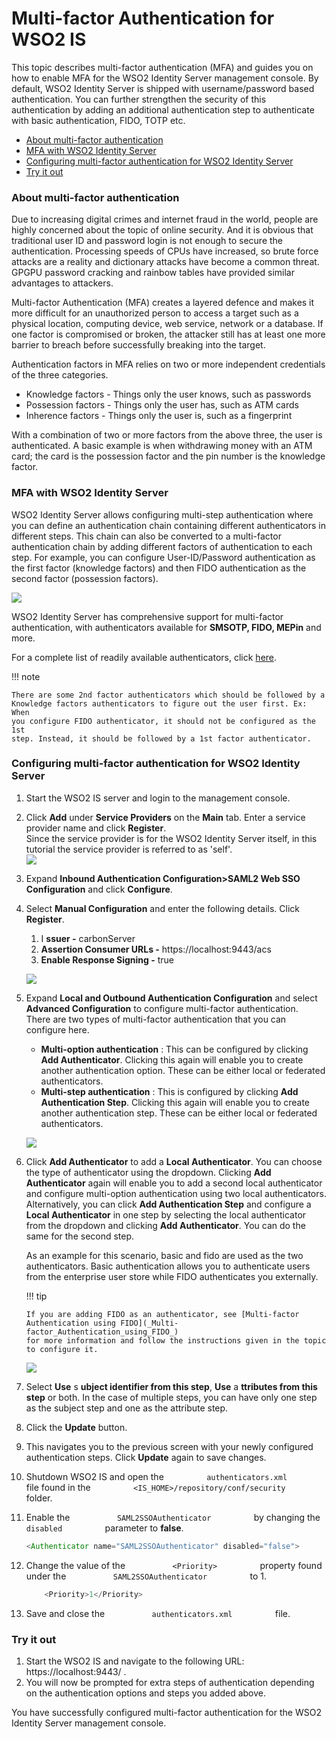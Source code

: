 # Multi-factor Authentication for WSO2 IS

This topic describes multi-factor authentication (MFA) and guides you on
how to enable MFA for the WSO2 Identity Server management console. By
default, WSO2 Identity Server is shipped with username/password based
authentication. You can further strengthen the security of this
authentication by adding an additional authentication step to
authenticate with basic authentication, FIDO, TOTP etc.

-   [About multi-factor
    authentication](#Multi-factorAuthenticationforWSO2IS-Aboutmulti-factorauthentication)
-   [MFA with WSO2 Identity
    Server](#Multi-factorAuthenticationforWSO2IS-MFAwithWSO2IdentityServer)
-   [Configuring multi-factor authentication for WSO2 Identity
    Server](#Multi-factorAuthenticationforWSO2IS-Configuringmulti-factorauthenticationforWSO2IdentityServer)
-   [Try it out](#Multi-factorAuthenticationforWSO2IS-Tryitout)

### About multi-factor authentication

Due to increasing digital crimes and internet fraud in the world, people
are highly concerned about the topic of online security. And it is
obvious that traditional user ID and password login is not enough to
secure the authentication. Processing speeds of CPUs have increased, so
brute force attacks are a reality and dictionary attacks have become a
common threat. GPGPU password cracking and rainbow tables have provided
similar advantages to attackers.

Multi-factor Authentication (MFA) creates a layered defence and makes it
more difficult for an unauthorized person to access a target such as a
physical location, computing device, web service, network or a database.
If one factor is compromised or broken, the attacker still has at least
one more barrier to breach before successfully breaking into the target.

Authentication factors in MFA relies on two or more independent
credentials of the three categories.

-   Knowledge factors - Things only the user knows, such as passwords
-   Possession factors - Things only the user has, such as ATM cards
-   Inherence factors - Things only the user is, such as a fingerprint

With a combination of two or more factors from the above three, the user
is authenticated. A basic example is when withdrawing money with an ATM
card; the card is the possession factor and the pin number is the
knowledge factor.

  

### MFA with WSO2 Identity Server

WSO2 Identity Server allows configuring multi-step authentication where
you can define an authentication chain containing different
authenticators in different steps. This chain can also be converted to a
multi-factor authentication chain by adding different factors of
authentication to each step. For example, you can configure
User-ID/Password authentication as the first factor (knowledge factors)
and then FIDO authentication as the second factor (possession factors).

![](attachments/103329838/103329839.png)

WSO2 Identity Server has comprehensive support for multi-factor
authentication, with authenticators available for **SMSOTP, FIDO,
MEPin** and more.

For a complete list of readily available authenticators, click
[here](https://store.wso2.com/store/assets/isconnector/list).

!!! note
    
    There are some 2nd factor authenticators which should be followed by a
    Knowledge factors authenticators to figure out the user first. Ex: When
    you configure FIDO authenticator, it should not be configured as the 1st
    step. Instead, it should be followed by a 1st factor authenticator.
    

  

### Configuring multi-factor authentication for WSO2 Identity Server

1.  Start the WSO2 IS server and login to the management console.
2.  Click **Add** under **Service Providers** on the **Main** tab. Enter
    a service provider name and click **Register**.  
    Since the service provider is for the WSO2 Identity Server itself,
    in this tutorial the service provider is referred to as 'self'.  
    ![](attachments/103329838/103329842.png)
3.  Expand **Inbound Authentication Configuration\>SAML2 Web SSO
    Configuration** and click **Configure**.
4.  Select **Manual Configuration** and enter the following details.
    Click **Register**.  
    1.  I **ssuer -** carbonServer
    2.  **Assertion Consumer URLs -** https://localhost:9443/acs
    3.  **Enable Response Signing -** true

    ![](attachments/103329838/103329841.png)
5.  Expand **Local and Outbound Authentication Configuration** and
    select **Advanced Configuration** to configure multi-factor
    authentication.  
    There are two types of multi-factor authentication that you can
    configure here.
    -   **Multi-option authentication** : This can be configured by
        clicking **Add Authenticator**. Clicking this again will enable
        you to create another authentication option. These can be either
        local or federated authenticators.
    -   **Multi-step authentication** : This is configured by clicking
        **Add Authentication Step**. Clicking this again will enable
        you to create another authentication step. These can be either
        local or federated authenticators.

    ![](attachments/103329838/103329840.png)
6.  Click **Add Authenticator** to add a **Local Authenticator**. You
    can choose the type of authenticator using the dropdown. Clicking
    **Add Authenticator** again will enable you to add a second local
    authenticator and configure multi-option authentication using two
    local authenticators. Alternatively, you can click **Add
    Authentication Step** and configure a **Local Authenticator** in one
    step by selecting the local authenticator from the dropdown and
    clicking **Add Authenticator**. You can do the same for the second
    step.  
      
    As an example for this scenario, basic and fido are used as the two
    authenticators. Basic authentication allows you to authenticate
    users from the enterprise user store while FIDO authenticates you
    externally.

    !!! tip
    
        If you are adding FIDO as an authenticator, see [Multi-factor
        Authentication using FIDO](_Multi-factor_Authentication_using_FIDO_)
        for more information and follow the instructions given in the topic
        to configure it.
    

    ![](attachments/103329838/103329843.png)

7.  Select **Use** s **ubject identifier from this step**, **Use** a
    **ttributes from this step** or both. In the case of multiple steps,
    you can have only one step as the subject step and one as the
    attribute step.
8.  Click the **Update** button.
9.  This navigates you to the previous screen with your newly configured
    authentication steps. Click **Update** again to save changes.
10. Shutdown WSO2 IS and open the
    `          authenticators.xml         ` file found in the
    `          <IS_HOME>/repository/conf/security         ` folder.
11. Enable the `           SAML2SSOAuthenticator          ` by changing
    the `           disabled          ` parameter to **false**.

    ``` java
    <Authenticator name="SAML2SSOAuthenticator" disabled="false">
    ```

12. Change the value of the `           <Priority>          ` property
    found under the `           SAML2SSOAuthenticator          ` to 1.

    ``` java
        <Priority>1</Priority>
    ```

13. Save and close the `           authenticators.xml          ` file.

### Try it out

1.  Start the WSO2 IS and navigate to the following URL:
    https://localhost:9443/ .
2.  You will now be prompted for extra steps of authentication depending
    on the authentication options and steps you added above.

You have successfully configured multi-factor authentication for the
WSO2 Identity Server management console.

